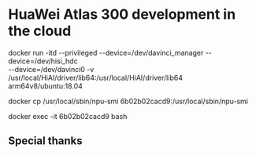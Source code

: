 # HuaWei Atlas 300 development in the cloud


docker run -itd --privileged --device=/dev/davinci_manager --device=/dev/hisi_hdc \
--device=/dev/davinci0 -v /usr/local/HiAI/driver/lib64:/usr/local/HiAI/driver/lib64 \
arm64v8/ubuntu:18.04

docker cp /usr/local/sbin/npu-smi 6b02b02cacd9:/usr/local/sbin/npu-smi

docker exec -it 6b02b02cacd9 bash

## Special thanks
